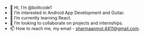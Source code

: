 - 👋 Hi, I’m @boltcode1
- 👀 I’m interested in Android App Development and Guitar.
- 🌱 I’m currently learning React.
- 💞️ I’m looking to collaborate on projects and internships.
- 📫 How to reach me, my email - sharmaanmol.4411@gmail.com.

<!---
boltcode1/boltcode1 is a ✨ special ✨ repository because its `README.md` (this file) appears on your GitHub profile.
You can click the Preview link to take a look at your changes.
--->
